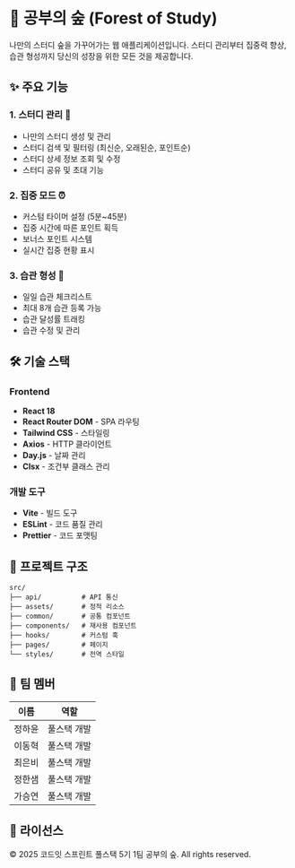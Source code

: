 # 🌳 공부의 숲 (Forest of Study)

나만의 스터디 숲을 가꾸어가는 웹 애플리케이션입니다.
스터디 관리부터 집중력 향상, 습관 형성까지 당신의 성장을 위한 모든 것을 제공합니다.

## ✨ 주요 기능

### 1. 스터디 관리 🎯

- 나만의 스터디 생성 및 관리
- 스터디 검색 및 필터링 (최신순, 오래된순, 포인트순)
- 스터디 상세 정보 조회 및 수정
- 스터디 공유 및 초대 기능

### 2. 집중 모드 ⏰

- 커스텀 타이머 설정 (5분~45분)
- 집중 시간에 따른 포인트 획득
- 보너스 포인트 시스템
- 실시간 집중 현황 표시

### 3. 습관 형성 📝

- 일일 습관 체크리스트
- 최대 8개 습관 등록 가능
- 습관 달성률 트래킹
- 습관 수정 및 관리

## 🛠 기술 스택

### Frontend

- **React 18**
- **React Router DOM** - SPA 라우팅
- **Tailwind CSS** - 스타일링
- **Axios** - HTTP 클라이언트
- **Day.js** - 날짜 관리
- **Clsx** - 조건부 클래스 관리

### 개발 도구

- **Vite** - 빌드 도구
- **ESLint** - 코드 품질 관리
- **Prettier** - 코드 포맷팅

## 📁 프로젝트 구조

```
src/
├── api/          # API 통신
├── assets/       # 정적 리소스
├── common/       # 공통 컴포넌트
├── components/   # 재사용 컴포넌트
├── hooks/        # 커스텀 훅
├── pages/        # 페이지
└── styles/       # 전역 스타일
```

## 👥 팀 멤버

| 이름   | 역할        |
| ------ | ----------- |
| 정하윤 | 풀스택 개발 |
| 이동혁 | 풀스택 개발 |
| 최은비 | 풀스택 개발 |
| 정한샘 | 풀스택 개발 |
| 가승연 | 풀스택 개발 |

## 📝 라이선스

© 2025 코드잇 스프린트 풀스택 5기 1팀 공부의 숲. All rights reserved.
